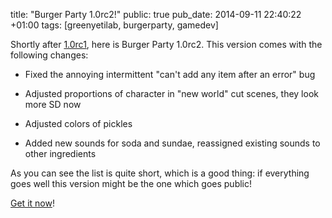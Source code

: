 title: "Burger Party 1.0rc2!"
public: true
pub_date: 2014-09-11 22:40:22 +01:00
tags: [greenyetilab, burgerparty, gamedev]


Shortly after [1.0rc1](/2014/burgerparty-1.0rc1), here is Burger Party 1.0rc2. This version comes with the following changes:

- Fixed the annoying intermittent "can't add any item after an error" bug

- Adjusted proportions of character in "new world" cut scenes, they look more SD now

- Adjusted colors of pickles

- Added new sounds for soda and sundae, reassigned existing sounds to other ingredients

As you can see the list is quite short, which is a good thing: if everything goes well this version might be the one which goes public!

[Get it now](/projects/burgerparty)!
